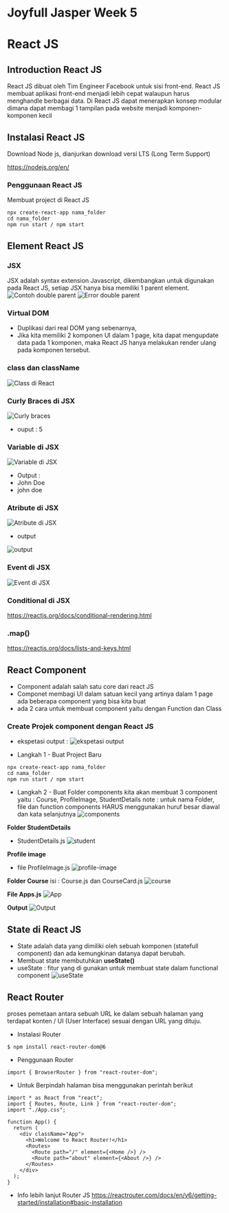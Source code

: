 # Joyfull Jasper Week 5

# React JS

## Introduction React JS

React JS dibuat oleh Tim Engineer Facebook untuk sisi front-end. React JS membuat aplikasi front-end menjadi lebih cepat walaupun harus menghandle berbagai data. Di React JS dapat menerapkan konsep modular dimana dapat membagi 1 tampilan pada website menjadi komponen-komponen kecil

## Instalasi React JS

Download Node js, dianjurkan download versi LTS (Long Term Support)

<https://nodejs.org/en/>

### Penggunaan React JS

Membuat project di React JS

```
npx create-react-app nama_folder
cd nama_folder
npm run start / npm start
```

## Element React JS

### JSX

JSX adalah syntax extension Javascript, dikembangkan untuk digunakan pada React JS, setiap JSX hanya bisa memiliki 1 parent element.
![Contoh double parent](/asset/jsx%20element.jpg)
![Error double parent](/asset/error-jsx.jpg)

### Virtual DOM

- Duplikasi dari real DOM yang sebenarnya,
- Jika kita memiliki 2 komponen UI dalam 1 page, kita dapat mengupdate data pada 1 komponen, maka React JS hanya melakukan render ulang pada komponen tersebut.

### class dan className

![Class di React](/asset/classname%20JS.jpg)

### Curly Braces di JSX

![Curly braces](/asset/curly-braces.jpg)

- ouput : 5

### Variable di JSX

![Variable di JSX](/asset/varible-jsx.jpg)
- Output :
- John Doe
- john doe

### Atribute di JSX

![Atribute di JSX](/asset/atribute-jsx.jpg)
- output

![output](/asset/output.jpg)

### Event di JSX

![Event di JSX](/asset/event-JSX.jpg)

### Conditional di JSX

<https://reactjs.org/docs/conditional-rendering.html>

### .map()

<https://reactjs.org/docs/lists-and-keys.html>

## React Component

- Component adalah salah satu core dari react JS
- Componet membagi UI dalam satuan kecil yang artinya dalam 1 page ada beberapa component yang bisa kita buat
- ada 2 cara untuk membuat component yaitu dengan Function dan Class

### Create Projek component dengan React JS

- ekspetasi output :
![ekspetasi output](/asset/ekspetasiOutput.jpg)

- Langkah 1 - Buat Project Baru

```
npx create-react-app nama_folder
cd nama_folder
npm run start / npm start
```

- Langkah 2 - Buat Folder components
  kita akan membuat 3 component yaitu : Course, ProfileImage, StudentDetails
  note : untuk nama Folder, file dan function components HARUS menggunakan huruf besar diawal dan kata selanjutnya
  ![components](/asset/components.jpg)

**Folder StudentDetails**

- StudentDetails.js
  ![student](/asset/studenDetails.jpg)

**Profile image**

- file ProfileImage.js
  ![profile-image](/asset/profile-image.jpg)

**Folder Course**
isi : Course.js dan CourseCard.js
![course](/asset/course.jpg)

**File Apps.js**
![App](/asset/apps-js.jpg)

**Output**
![Output](/asset/output-akhir.jpg)

## State di React JS

- State adalah data yang dimiliki oleh sebuah komponen (statefull component) dan ada kemungkinan datanya dapat berubah.
- Membuat state membutuhkan **useState()**
- useState : fitur yang di gunakan untuk membuat state dalam functional component
  ![useState](/asset/useState1.jpg)

## React Router

proses pemetaan antara sebuah URL ke dalam sebuah halaman yang terdapat konten / UI (User Interface) sesuai dengan URL yang dituju.

- Instalasi Router

```
$ npm install react-router-dom@6
```

- Penggunaan Router

```
import { BrowserRouter } from "react-router-dom";
```

- Untuk Berpindah halaman bisa menggunakan perintah berikut

```
import * as React from "react";
import { Routes, Route, Link } from "react-router-dom";
import "./App.css";

function App() {
  return (
    <div className="App">
      <h1>Welcome to React Router!</h1>
      <Routes>
        <Route path="/" element={<Home />} />
        <Route path="about" element={<About />} />
      </Routes>
    </div>
  );
}
```

- Info lebih lanjut Router JS
  <https://reactrouter.com/docs/en/v6/getting-started/installation#basic-installation>
